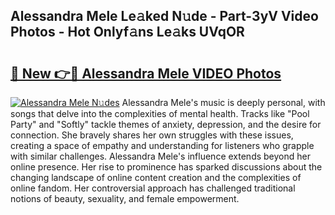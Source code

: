 ## Alessandra Mele Le𝚊ked N𝚞de - Part-3yV Video Photos - Hot Onlyf𝚊ns Le𝚊ks UVqOR

# <h2><a href="http://ab18522.deff.icu/?id=Alessandra+Mele">🔗 New 👉🔴 Alessandra Mele VIDEO Photos</a></h2>

[![Alessandra Mele N𝚞des](https://i.imgur.com/rIISA9y.gif)](http://ab18522.deff.icu/?id=Alessandra+Mele)
Alessandra Mele's music is deeply personal, with songs that delve into the complexities of mental health. Tracks like "Pool Party" and "Softly" tackle themes of anxiety, depression, and the desire for connection. She bravely shares her own struggles with these issues, creating a space of empathy and understanding for listeners who grapple with similar challenges. Alessandra Mele's influence extends beyond her online presence. Her rise to prominence has sparked discussions about the changing landscape of online content creation and the complexities of online fandom. Her controversial approach has challenged traditional notions of beauty, sexuality, and female empowerment.

